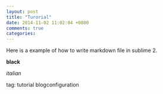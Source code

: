 ```yaml
---
layout: post
title: "Turorial"
date: 2014-11-02 11:02:04 +0800
comments: true
categories: 
---
```


Here is a example of how to write markdown file in sublime 2.

**black**

*italian*

tag: tutorial blogconfiguration

